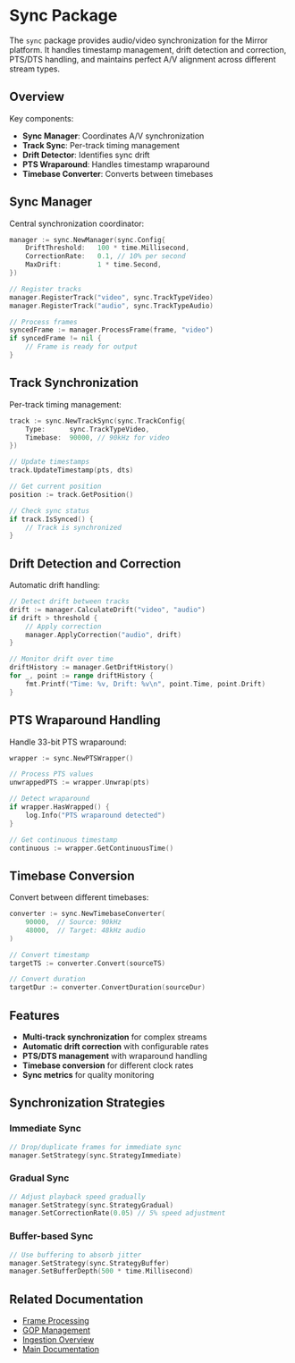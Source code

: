 # Sync Package

The `sync` package provides audio/video synchronization for the Mirror platform. It handles timestamp management, drift detection and correction, PTS/DTS handling, and maintains perfect A/V alignment across different stream types.

## Overview

Key components:
- **Sync Manager**: Coordinates A/V synchronization
- **Track Sync**: Per-track timing management
- **Drift Detector**: Identifies sync drift
- **PTS Wraparound**: Handles timestamp wraparound
- **Timebase Converter**: Converts between timebases

## Sync Manager

Central synchronization coordinator:

```go
manager := sync.NewManager(sync.Config{
    DriftThreshold:   100 * time.Millisecond,
    CorrectionRate:   0.1, // 10% per second
    MaxDrift:         1 * time.Second,
})

// Register tracks
manager.RegisterTrack("video", sync.TrackTypeVideo)
manager.RegisterTrack("audio", sync.TrackTypeAudio)

// Process frames
syncedFrame := manager.ProcessFrame(frame, "video")
if syncedFrame != nil {
    // Frame is ready for output
}
```

## Track Synchronization

Per-track timing management:

```go
track := sync.NewTrackSync(sync.TrackConfig{
    Type:      sync.TrackTypeVideo,
    Timebase:  90000, // 90kHz for video
})

// Update timestamps
track.UpdateTimestamp(pts, dts)

// Get current position
position := track.GetPosition()

// Check sync status
if track.IsSynced() {
    // Track is synchronized
}
```

## Drift Detection and Correction

Automatic drift handling:

```go
// Detect drift between tracks
drift := manager.CalculateDrift("video", "audio")
if drift > threshold {
    // Apply correction
    manager.ApplyCorrection("audio", drift)
}

// Monitor drift over time
driftHistory := manager.GetDriftHistory()
for _, point := range driftHistory {
    fmt.Printf("Time: %v, Drift: %v\n", point.Time, point.Drift)
}
```

## PTS Wraparound Handling

Handle 33-bit PTS wraparound:

```go
wrapper := sync.NewPTSWrapper()

// Process PTS values
unwrappedPTS := wrapper.Unwrap(pts)

// Detect wraparound
if wrapper.HasWrapped() {
    log.Info("PTS wraparound detected")
}

// Get continuous timestamp
continuous := wrapper.GetContinuousTime()
```

## Timebase Conversion

Convert between different timebases:

```go
converter := sync.NewTimebaseConverter(
    90000,  // Source: 90kHz
    48000,  // Target: 48kHz audio
)

// Convert timestamp
targetTS := converter.Convert(sourceTS)

// Convert duration
targetDur := converter.ConvertDuration(sourceDur)
```

## Features

- **Multi-track synchronization** for complex streams
- **Automatic drift correction** with configurable rates
- **PTS/DTS management** with wraparound handling
- **Timebase conversion** for different clock rates
- **Sync metrics** for quality monitoring

## Synchronization Strategies

### Immediate Sync
```go
// Drop/duplicate frames for immediate sync
manager.SetStrategy(sync.StrategyImmediate)
```

### Gradual Sync
```go
// Adjust playback speed gradually
manager.SetStrategy(sync.StrategyGradual)
manager.SetCorrectionRate(0.05) // 5% speed adjustment
```

### Buffer-based Sync
```go
// Use buffering to absorb jitter
manager.SetStrategy(sync.StrategyBuffer)
manager.SetBufferDepth(500 * time.Millisecond)
```

## Related Documentation

- [Frame Processing](../frame/README.md)
- [GOP Management](../gop/README.md)
- [Ingestion Overview](../README.md)
- [Main Documentation](../../../README.md)

